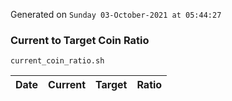 Generated on `Sunday 03-October-2021 at 05:44:27`

### Current to Target Coin Ratio
`current_coin_ratio.sh`

Date|Current|Target|Ratio
---|---|---|---
